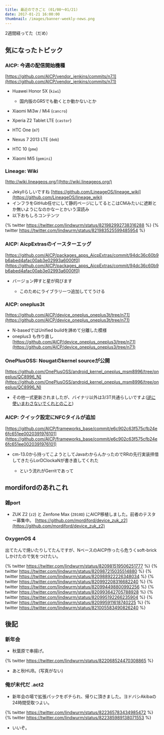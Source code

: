 ```yaml
---
title: 最近のできごと (01/08～01/21)
date: 2017-01-21 16:00:00
thumbnail: /images/banner-weekly-news.png
---
```


2週間経ってた（だめ）

<!--more-->

## 気になったトピック

### AICP: 今週の配信開始機種

[https://github.com/AICP/vendor_jenkins/commits/n7.1](https://github.com/AICP/vendor_jenkins/commits/n7.1)

- Huawei Honor 5X (`kiwi`)

    - 国内版のGR5でも動くとか動かないとか

- Xiaomi Mi3w / Mi4 (`cancro`)
- Xperia Z2 Tablet LTE (`castor`)
- HTC One (`m7`)
- Nexus 7 2013 LTE (`deb`)
- HTC 10 (`pme`)
- Xiaomi Mi5 (`gemini`)

### Lineage: Wiki

[http://wiki.lineageos.org/](http://wiki.lineageos.org/)

- Jekyllらしいですね
[https://github.com/LineageOS/lineage_wiki](https://github.com/LineageOS/lineage_wiki)
- インフラをGitHub任せにして静的ページにしてるとこはCMみたいに遮断とか無いようになのかなーとかいう深読み
- 以下おもしろコンテンツ

{% twitter https://twitter.com/lindwurm/status/821982992738316288  %}
{% twitter https://twitter.com/lindwurm/status/821983525599485954 %}

### AICP: AicpExtrasのイースターエッグ

[https://github.com/AICP/packages_apps_AicpExtras/commit/94dc36c60b9b6abed4afac00ab3e02993a6000f0](https://github.com/AICP/packages_apps_AicpExtras/commit/94dc36c60b9b6abed4afac00ab3e02993a6000f0)

- バージョン押すと星が飛びます

    - このためにライブラリ一つ追加しててうける

### AICP: oneplus3t

[https://github.com/AICP/device_oneplus_oneplus3t/tree/n7.1](https://github.com/AICP/device_oneplus_oneplus3t/tree/n7.1)

- N-basedではUnified buildを諦めて分離した模様
- oneplus3 も作り直し
[https://github.com/AICP/device_oneplus_oneplus3/tree/n7.1](https://github.com/AICP/device_oneplus_oneplus3/tree/n7.1)

### OnePlusOSS: Nougatのkernel sourceが公開

[https://github.com/OnePlusOSS/android_kernel_oneplus_msm8996/tree/oneplus/QC8996_N](https://github.com/OnePlusOSS/android_kernel_oneplus_msm8996/tree/oneplus/QC8996_N)

- その他一式更新されましたが、バイナリ以外は3/3T共通らしいですよ([逆に使いまわさないでくれとのこと](https://github.com/OnePlusOSS/android/blob/oneplus/QC8996_N/README.md))

### AICP: クイック設定にNFCタイルが追加

[https://github.com/AICP/frameworks_base/commit/e6c902c63f575cfb24e6fc651ee0020391976101](https://github.com/AICP/frameworks_base/commit/e6c902c63f575cfb24e6fc651ee0020391976101)

- cm-13.0から持ってこようとしてJavaわからんかったのでRRの先行実装拝借してきたらLorDClockaNが書き直してくれた

    - という流れがGerritであって

## mordifordのあれこれ

### 雑port

- ZUK Z2 (`z2`) と Zenfone Max (`Z010D`) にAICP移植しました。前者のテスター募集中。
[https://github.com/mordiford/device_zuk_z2](https://github.com/mordiford/device_zuk_z2)

### OxygenOS 4

出てたんで焼いたりしてたんですが、NベースのAICP作ったら危うくsoft-brickしかけたので気をつけたい。

{% twitter https://twitter.com/lindwurm/status/820981519506251777 %}
{% twitter https://twitter.com/lindwurm/status/820987215035514880 %}
{% twitter https://twitter.com/lindwurm/status/820988922226348034 %}
{% twitter https://twitter.com/lindwurm/status/820992208316682240 %}
{% twitter https://twitter.com/lindwurm/status/820994498800992256 %}
{% twitter https://twitter.com/lindwurm/status/820993642705788928 %}
{% twitter https://twitter.com/lindwurm/status/820995192266235904 %}
{% twitter https://twitter.com/lindwurm/status/820995911618740225 %}
{% twitter https://twitter.com/lindwurm/status/821005583490826240 %}

## 後記

### 新年会

- 秋葉原で串揚げ。

{% twitter https://twitter.com/lindwurm/status/822068524470308865 %}

- あと秋HUB。(写真がない)

### 俺が末代だ .act2

- 新年会の場で拡張パックをポチられ、帰りに頂きました。ヨドバシAkibaの24時間受取つよい。

{% twitter https://twitter.com/lindwurm/status/822365783434985472 %}
{% twitter https://twitter.com/lindwurm/status/822385989138071553 %}

- いいぞ。
